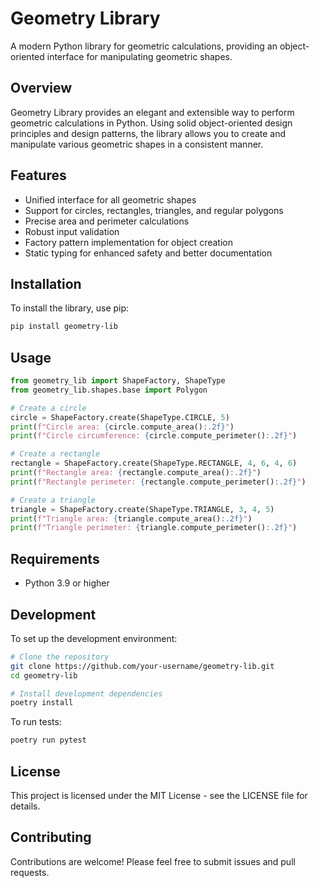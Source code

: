 # Geometry Library

A modern Python library for geometric calculations, providing an object-oriented interface for manipulating geometric shapes.

## Overview

Geometry Library provides an elegant and extensible way to perform geometric calculations in Python. Using solid object-oriented design principles and design patterns, the library allows you to create and manipulate various geometric shapes in a consistent manner.

## Features

- Unified interface for all geometric shapes
- Support for circles, rectangles, triangles, and regular polygons
- Precise area and perimeter calculations
- Robust input validation
- Factory pattern implementation for object creation
- Static typing for enhanced safety and better documentation

## Installation

To install the library, use pip:

```bash
pip install geometry-lib
```

## Usage

```python
from geometry_lib import ShapeFactory, ShapeType
from geometry_lib.shapes.base import Polygon

# Create a circle
circle = ShapeFactory.create(ShapeType.CIRCLE, 5)
print(f"Circle area: {circle.compute_area():.2f}")
print(f"Circle circumference: {circle.compute_perimeter():.2f}")

# Create a rectangle
rectangle = ShapeFactory.create(ShapeType.RECTANGLE, 4, 6, 4, 6)
print(f"Rectangle area: {rectangle.compute_area():.2f}")
print(f"Rectangle perimeter: {rectangle.compute_perimeter():.2f}")

# Create a triangle
triangle = ShapeFactory.create(ShapeType.TRIANGLE, 3, 4, 5)
print(f"Triangle area: {triangle.compute_area():.2f}")
print(f"Triangle perimeter: {triangle.compute_perimeter():.2f}")
```

## Requirements

- Python 3.9 or higher

## Development

To set up the development environment:

```bash
# Clone the repository
git clone https://github.com/your-username/geometry-lib.git
cd geometry-lib

# Install development dependencies
poetry install
```

To run tests:

```bash
poetry run pytest
```

## License

This project is licensed under the MIT License - see the LICENSE file for details.

## Contributing

Contributions are welcome! Please feel free to submit issues and pull requests.